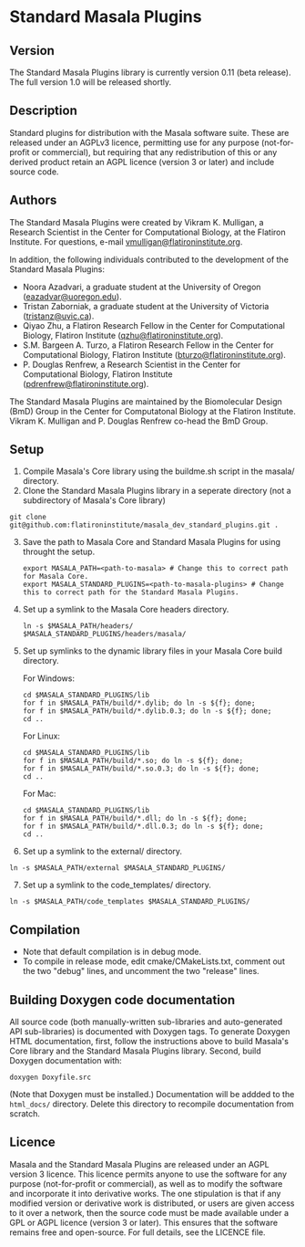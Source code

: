 # Standard Masala Plugins

## Version

The Standard Masala Plugins library is currently version 0.11 (beta release).  The full version 1.0 will be released shortly.

## Description

Standard plugins for distribution with the Masala software suite.  These are released under an AGPLv3 licence, permitting use for any purpose (not-for-profit or commercial), but requiring that any redistribution of this or any derived product retain an AGPL licence (version 3 or later) and include source code.

## Authors

The Standard Masala Plugins were created by Vikram K. Mulligan, a Research Scientist in the Center for Computational Biology, at the Flatiron Institute.  For questions, e-mail vmulligan@flatironinstitute.org.

In addition, the following individuals contributed to the development of the Standard Masala Plugins:

- Noora Azadvari, a graduate student at the University of Oregon (eazadvar@uoregon.edu).
- Tristan Zaborniak, a graduate student at the University of Victoria (tristanz@uvic.ca).
- Qiyao Zhu, a Flatiron Research Fellow in the Center for Computational Biology, Flatiron Institute (qzhu@flatironinstitute.org).
- S.M. Bargeen A. Turzo, a Flatiron Research Fellow in the Center for Computational Biology, Flatiron Institute (bturzo@flatironinstitute.org).
- P. Douglas Renfrew, a Research Scientist in the Center for Computational Biology, Flatiron Institute (pdrenfrew@flatironinstitute.org).

The Standard Masala Plugins are maintained by the Biomolecular Design (BmD) Group in the Center for Computatonal Biology at the Flatiron Institute.  Vikram K. Mulligan and P. Douglas Renfrew co-head the BmD Group.

## Setup

1.  Compile Masala's Core library using the buildme.sh script in the masala/ directory.
2.  Clone the Standard Masala Plugins library in a seperate directory (not a subdirectory of Masala's Core library)
   ```
   git clone git@github.com:flatironinstitute/masala_dev_standard_plugins.git .
   ```
3.  Save the path to Masala Core and Standard Masala Plugins for using throught the setup.  
    ```
    export MASALA_PATH=<path-to-masala> # Change this to correct path for Masala Core.
    export MASALA_STANDARD_PLUGINS=<path-to-masala-plugins> # Change this to correct path for the Standard Masala Plugins.
    ```
4.  Set up a symlink to the Masala Core headers directory.
    
    ```
    ln -s $MASALA_PATH/headers/ $MASALA_STANDARD_PLUGINS/headers/masala/
    ```
    
5.  Set up symlinks to the dynamic library files in your Masala Core build directory.

    For Windows:
    ```
    cd $MASALA_STANDARD_PLUGINS/lib
    for f in $MASALA_PATH/build/*.dylib; do ln -s ${f}; done;
    for f in $MASALA_PATH/build/*.dylib.0.3; do ln -s ${f}; done;
    cd ..
    ```

    For Linux:
    ```
    cd $MASALA_STANDARD_PLUGINS/lib
    for f in $MASALA_PATH/build/*.so; do ln -s ${f}; done;
    for f in $MASALA_PATH/build/*.so.0.3; do ln -s ${f}; done;
    cd ..
    ```

    For Mac:
    ```
    cd $MASALA_STANDARD_PLUGINS/lib
    for f in $MASALA_PATH/build/*.dll; do ln -s ${f}; done;
    for f in $MASALA_PATH/build/*.dll.0.3; do ln -s ${f}; done;
    cd ..
    ```
    
6.  Set up a symlink to the external/ directory.

  ```
  ln -s $MASALA_PATH/external $MASALA_STANDARD_PLUGINS/
  ```
  
7.  Set up a symlink to the code_templates/ directory.

   ```
   ln -s $MASALA_PATH/code_templates $MASALA_STANDARD_PLUGINS/
   ```

## Compilation

- Note that default compilation is in debug mode.
- To compile in release mode, edit cmake/CMakeLists.txt, comment out the two "debug" lines, and uncomment the two "release" lines.

## Building Doxygen code documentation

All source code (both manually-written sub-libraries and auto-generated API sub-libraries) is documented with Doxygen tags.  To generate Doxygen HTML documentation, first, follow the instructions above to build Masala's Core library and the Standard Masala Plugins library.  Second, build Doxygen documentation with:

```
doxygen Doxyfile.src
```

(Note that Doxygen must be installed.) Documentation will be addded to the `html_docs/` directory.  Delete this directory to recompile documentation from scratch.

## Licence

Masala and the Standard Masala Plugins are released under an AGPL version 3 licence.  This licence permits anyone to use the software for any purpose (not-for-profit or commercial), as well as to modify the software and incorporate it into derivative works.  The one stipulation is that if any modified version or derivative work is distributed, or users are given access to it over a network, then the source code must be made available under a GPL or AGPL licence (version 3 or later).  This ensures that the software remains free and open-source.  For full details, see the LICENCE file.
